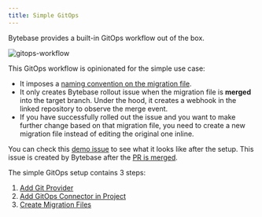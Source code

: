 ```yaml
---
title: Simple GitOps
---
```


Bytebase provides a built-in GitOps workflow out of the box.

![gitops-workflow](/content/docs/vcs-integration/overview/gitops-workflow.webp)

This GitOps workflow is opinionated for the simple use case:

- It imposes a [naming convention on the migration file](/docs/vcs-integration/create-migration-files/).
- It only creates Bytebase rollout issue when the migration file is **merged** into the target branch.
  Under the hood, it creates a webhook in the linked repository to observe the merge event.
- If you have successfully rolled out the issue and you want to make further change based on that migration file, you need to create a new migration file instead of editing the original one inline.

<HintBlock type="info">

You can check this [demo issue](https://demo.bytebase.com/projects/gitops-project/issues/106) to see what it looks like after the setup. This issue is created by Bytebase after the [PR is merged](https://github.com/s-bytebase/hr-sample/pull/17).

</HintBlock>

The simple GitOps setup contains 3 steps:

1. [Add Git Provider](/docs/vcs-integration/add-git-provider)
1. [Add GitOps Connector in Project](/docs/vcs-integration/add-gitops-connector)
1. [Create Migration Files](/docs/vcs-integration/create-migration-files)
